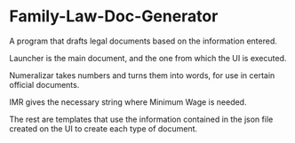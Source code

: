 # Family-Law-Doc-Generator
A program that drafts legal documents based on the information entered.

 Launcher is the main document, and the one from which the UI is executed.
 
 Numeralizar takes numbers and turns them into words, for use in certain official documents.
 
 IMR gives the necessary string where Minimum Wage is needed.
 
  The rest are templates that use the information contained in the json file created on the UI to create each type of document.
